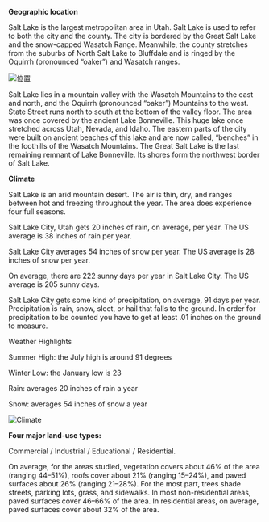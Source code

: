 **Geographic location**

Salt Lake is the largest metropolitan area in Utah. Salt Lake is used to refer to both the city and the county. The city is bordered by the Great Salt Lake and the snow-capped Wasatch Range. Meanwhile, the county stretches from the suburbs of North Salt Lake to Bluffdale and is ringed by the Oquirrh (pronounced “oaker”) and Wasatch ranges.

![位置](https://user-images.githubusercontent.com/90487385/135102830-eef5ddb5-8523-4e8e-8434-c1cc83a4a8a8.png)

Salt Lake lies in a mountain valley with the Wasatch Mountains to the east and north, and the Oquirrh (pronounced “oaker”) Mountains to the west. State Street runs north to south at the bottom of the valley floor. The area was once covered by the ancient Lake Bonneville. This huge lake once stretched across Utah, Nevada, and Idaho. The eastern parts of the city were built on ancient beaches of this lake and are now called, “benches” in the foothills of the Wasatch Mountains. The Great Salt Lake is the last remaining remnant of Lake Bonneville. Its shores form the northwest border of Salt Lake.

**Climate**

Salt Lake is an arid mountain desert. The air is thin, dry, and ranges between hot and freezing throughout the year. The area does experience four full seasons. 

Salt Lake City, Utah gets 20 inches of rain, on average, per year. The US average is 38 inches of rain per year.

Salt Lake City averages 54 inches of snow per year. The US average is 28 inches of snow per year.

On average, there are 222 sunny days per year in Salt Lake City. The US average is 205 sunny days.

Salt Lake City gets some kind of precipitation, on average, 91 days per year. Precipitation is rain, snow, sleet, or hail that falls to the ground. In order for precipitation to be counted you have to get at least .01 inches on the ground to measure.

Weather Highlights

Summer High: the July high is around 91 degrees

Winter Low: the January low is 23

Rain: averages 20 inches of rain a year

Snow: averages 54 inches of snow a year

![Climate](https://user-images.githubusercontent.com/90487385/135097436-db632998-3719-4104-bd56-e4f8aef9c901.png)

**Four major land-use types:**

Commercial / Industrial / Educational / Residential.

On average, for the areas studied, vegetation covers about 46% of the area (ranging 44–51%), roofs cover about 21% (ranging 15–24%), and paved surfaces about 26% (ranging 21–28%). For the most part, trees shade streets, parking lots, grass, and sidewalks. In most non-residential areas, paved surfaces cover 46–66% of the area. In residential areas, on average, paved surfaces cover about 32% of the area. 
